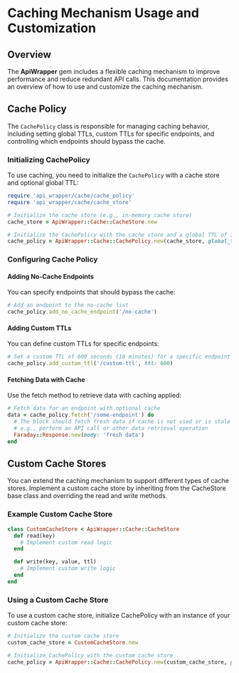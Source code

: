 <!-- Note: This readme is simply moved from nse_data, so reflect on this doc for any minor mistakes. -->
# Caching Mechanism Usage and Customization

## Overview

The **ApiWrapper** gem includes a flexible caching mechanism to improve performance and reduce redundant API calls. This documentation provides an overview of how to use and customize the caching mechanism.

## Cache Policy

The `CachePolicy` class is responsible for managing caching behavior, including setting global TTLs, custom TTLs for specific endpoints, and controlling which endpoints should bypass the cache.

### Initializing CachePolicy

To use caching, you need to initialize the `CachePolicy` with a cache store and optional global TTL:

```ruby
require 'api_wrapper/cache/cache_policy'
require 'api_wrapper/cache/cache_store'

# Initialize the cache store (e.g., in-memory cache store)
cache_store = ApiWrapper::Cache::CacheStore.new

# Initialize the CachePolicy with the cache store and a global TTL of 300 seconds (5 minutes)
cache_policy = ApiWrapper::Cache::CachePolicy.new(cache_store, global_ttl: 300)
```

### Configuring Cache Policy
#### Adding No-Cache Endpoints
You can specify endpoints that should bypass the cache:
```ruby
# Add an endpoint to the no-cache list
cache_policy.add_no_cache_endpoint('/no-cache')
```

#### Adding Custom TTLs
You can define custom TTLs for specific endpoints:

```ruby
# Set a custom TTL of 600 seconds (10 minutes) for a specific endpoint
cache_policy.add_custom_ttl('/custom-ttl', ttl: 600)
```

#### Fetching Data with Cache
Use the fetch method to retrieve data with caching applied:

```ruby
# Fetch data for an endpoint with optional cache
data = cache_policy.fetch('/some-endpoint') do
  # The block should fetch fresh data if cache is not used or is stale
  # e.g., perform an API call or other data retrieval operation
  Faraday::Response.new(body: 'fresh data')
end
```
## Custom Cache Stores
You can extend the caching mechanism to support different types of cache stores. Implement a custom cache store by inheriting from the CacheStore base class and overriding the read and write methods.

### Example Custom Cache Store
```ruby
class CustomCacheStore < ApiWrapper::Cache::CacheStore
  def read(key)
    # Implement custom read logic
  end

  def write(key, value, ttl)
    # Implement custom write logic
  end
end
```
### Using a Custom Cache Store
To use a custom cache store, initialize CachePolicy with an instance of your custom cache store:

```ruby
# Initialize the custom cache store
custom_cache_store = CustomCacheStore.new

# Initialize CachePolicy with the custom cache store
cache_policy = ApiWrapper::Cache::CachePolicy.new(custom_cache_store, global_ttl: 300)
```